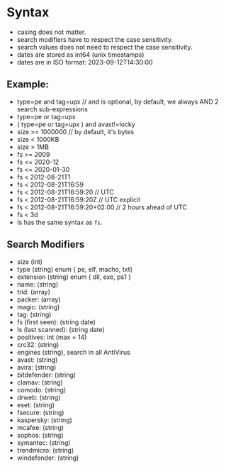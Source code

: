 # Syntax

- casing does not matter.
- search modifiers have to respect the case sensitivity.
- search values does not need to respect the case sensitivity.
- dates are stored as int64 (unix timestamps)
- dates are in ISO format: 2023-09-12T14:30:00

## Example:

- type=pe and tag=upx // and is optional, by default, we always AND 2 search sub-expressions
- type=pe or tag=upx
- ( type=pe or tag=upx ) and avast!=locky
- size >= 1000000 // by default, it's bytes
- size < 1000KB
- size > 1MB
- fs >= 2009
- fs <= 2020-12
- fs <= 2020-01-30
- fs < 2012-08-21T1
- fs < 2012-08-21T16:59
- fs < 2012-08-21T16:59:20 // UTC
- fs < 2012-08-21T16:59:20Z // UTC explicit
- fs < 2012-08-21T16:59:20+02:00 // 2 hours ahead of UTC
- fs < 3d
- ls has the same syntax as `fs`.

## Search Modifiers

- size (int)
- type (string) enum { pe, elf, macho, txt}
- extension (string) enum { dll, exe, ps1 }
- name: (string)
- trid: (array)
- packer: (array)
- magic: (string)
- tag: (string)
- fs (first seen): (string date)
- ls (last scanned): (string date)
- positives: int (max = 14)
- crc32: (string)
- engines (string), search in all AntiVirus
- avast: (string)
- avira: (string)
- bitdefender: (string)
- clamav: (string)
- comodo: (string)
- drweb: (string)
- eset: (string)
- fsecure: (string)
- kaspersky: (string)
- mcafee: (string)
- sophos: (string)
- symantec: (string)
- trendmicro: (string)
- windefender: (string)
